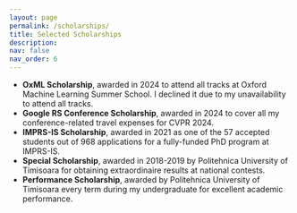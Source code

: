 ```yaml
---
layout: page
permalink: /scholarships/
title: Selected Scholarships
description:
nav: false
nav_order: 6
---
```


- **OxML Scholarship**, awarded in 2024 to attend all tracks at Oxford Machine Learning Summer School. I declined it due to my unavailability to attend all tracks.
- **Google RS Conference Scholarship**, awarded in 2024 to cover all my conference-related travel expenses for CVPR 2024.
- **IMPRS-IS Scholarship**, awarded in 2021 as one of the 57 accepted students out of 968 applications for a fully-funded PhD program at IMPRS-IS.
- **Special Scholarship**, awarded in 2018-2019 by Politehnica University of Timisoara for obtaining extraordinaire results at national contests.
- **Performance Scholarship**, awarded by Politehnica University of Timisoara every term during my undergraduate for excellent academic performance.
